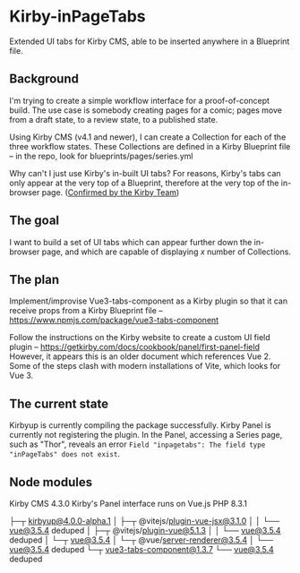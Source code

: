 # Kirby-inPageTabs
Extended UI tabs for Kirby CMS, able to be inserted anywhere in a Blueprint file.

## Background
I'm trying to create a simple workflow interface for a proof-of-concept build. 
The use case is somebody creating pages for a comic; pages move from a draft state, to a review state, to a published state. 

Using Kirby CMS (v4.1 and newer), I can create a Collection for each of the three workflow states. These Collections are defined in a Kirby Blueprint file – in the repo, look for blueprints/pages/series.yml

Why can't I just use Kirby's in-built UI tabs? For reasons, Kirby's tabs can only appear at the very top of a Blueprint, therefore at the very top of the in-browser page. ([Confirmed by the Kirby Team]([url](https://forum.getkirby.com/t/tabbed-content-in-the-middle-of-a-layout/32279)))

## The goal
I want to build a set of UI tabs which can appear further down the in-browser page, and which are capable of displaying _x_ number of Collections. 

## The plan
Implement/improvise Vue3-tabs-component as a Kirby plugin so that it can receive props from a Kirby Blueprint file –
https://www.npmjs.com/package/vue3-tabs-component

Follow the instructions on the Kirby website to create a custom UI field plugin – 
https://getkirby.com/docs/cookbook/panel/first-panel-field
However, it appears this is an older document which references Vue 2. Some of the steps clash with modern installations of Vite, which looks for Vue 3.

## The current state
Kirbyup is currently compiling the package successfully.
Kirby Panel is currently not registering the plugin.
In the Panel, accessing a Series page, such as "Thor", reveals an error `Field "inpagetabs": The field type "inPageTabs" does not exist`.

## Node modules
Kirby CMS 4.3.0
Kirby's Panel interface runs on Vue.js
PHP 8.3.1

├─┬ kirbyup@4.0.0-alpha.1
│ ├─┬ @vitejs/plugin-vue-jsx@3.1.0
│ │ └── vue@3.5.4 deduped
│ ├─┬ @vitejs/plugin-vue@5.1.3
│ │ └── vue@3.5.4 deduped
│ └─┬ vue@3.5.4
│   └─┬ @vue/server-renderer@3.5.4
│     └── vue@3.5.4 deduped
└─┬ vue3-tabs-component@1.3.7
  └── vue@3.5.4 deduped
